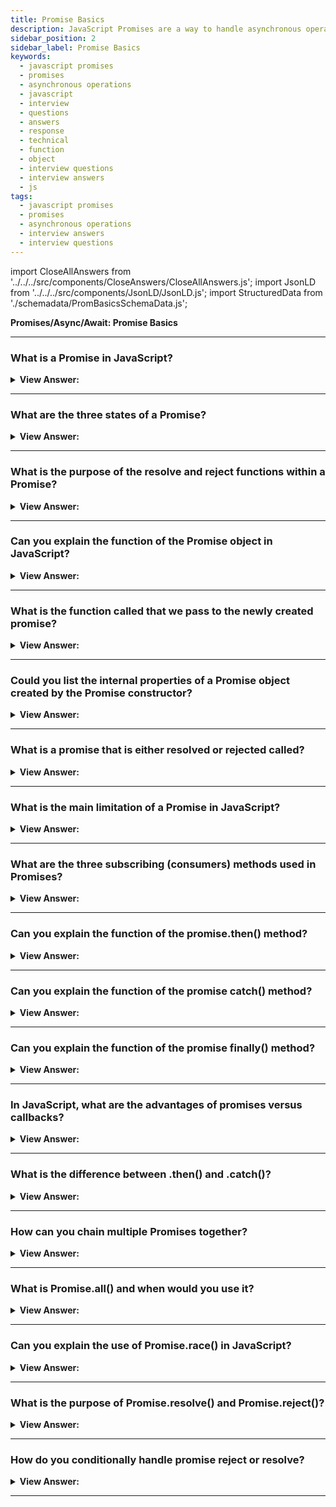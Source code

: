 ```yaml
---
title: Promise Basics
description: JavaScript Promises are a way to handle asynchronous operations in JavaScript.
sidebar_position: 2
sidebar_label: Promise Basics
keywords:
  - javascript promises
  - promises
  - asynchronous operations
  - javascript
  - interview
  - questions
  - answers
  - response
  - technical
  - function
  - object
  - interview questions
  - interview answers
  - js
tags:
  - javascript promises
  - promises
  - asynchronous operations
  - interview answers
  - interview questions
---
```


import CloseAllAnswers from '../../../src/components/CloseAnswers/CloseAllAnswers.js';
import JsonLD from '../../../src/components/JsonLD/JsonLD.js';
import StructuredData from './schemadata/PromBasicsSchemaData.js';

<JsonLD data={StructuredData} />

<head>
  <title>Promise Basics | JavaScript Frontend Phone Interview Answers</title>
</head>

**Promises/Async/Await: Promise Basics**

<CloseAllAnswers />

---

### What is a Promise in JavaScript?

<details>
  <summary><strong>View Answer:</strong></summary>
  <div>
  <div><strong>Interview Response:</strong> A Promise is a JavaScript object representing the eventual completion (or failure) of an asynchronous operation and its resulting value.
  </div><br />
  <div><strong className="codeExample">Code Example:</strong><br /><br />

  <div></div>

```js
let promise = new Promise(function(resolve, reject) {
  // a mock async action using setTimeout
  setTimeout(function() {
    resolve('Hello world!'); // The async operation was successful
  }, 1000);
});

promise.then(function(successMessage) {
  // successMessage is whatever we passed in the resolve(...) function above.
  console.log(successMessage);
}, function(errorMessage) {
  // errorMessage is whatever we passed in the reject(...) function above.
  console.log(errorMessage);
});
```

  </div>
  </div>
</details>

---

### What are the three states of a Promise?

<details>
  <summary><strong>View Answer:</strong></summary>
  <div>
  <div><strong>Interview Response:</strong> The three states are pending, fulfilled (resolved), and rejected.
  </div><br />
  <div><strong className="codeExample">Technical Details:</strong><br />

  <div></div>

1. **Pending**: The Promise's outcome hasn't yet been determined, because the asynchronous operation that will produce its result hasn't completed yet.

2. **Fulfilled**: The asynchronous operation completed successfully, and the Promise's resulting value is now available.

3. **Rejected**: The asynchronous operation failed, and the Promise will never be fulfilled. In the rejected state, a Promise has a reason that indicates why the operation failed.

It's important to note that a Promise is only pending before it is either fulfilled or rejected. Once a Promise has been fulfilled or rejected, it becomes settled and its state can't change. The Promise's value or reason, once set, can't change either.

  </div>
  </div>
</details>

---

### What is the purpose of the resolve and reject functions within a Promise?

<details>
  <summary><strong>View Answer:</strong></summary>
  <div>
  <div><strong>Interview Response:</strong> The resolve and reject are used to settle the Promise's outcome. resolve fulfills the Promise with a value, while reject rejects it with a reason.
  </div><br />
  <div><strong className="codeExample">Code Example:</strong><br /><br />

  <div></div>

Here's an example of using resolve:

```js
let promise = new Promise(function(resolve, reject) {
  setTimeout(() => resolve("Operation successful"), 1000);
});

promise.then(value => console.log(value));  // logs "Operation successful" after 1 second
```

Here's an example of using reject:

```js
let promise = new Promise(function(resolve, reject) {
  setTimeout(() => reject(new Error("Operation failed")), 1000);
});

promise.catch(error => console.log(error));  // logs "Error: Operation failed" after 1 second
```

  </div>
  </div>
</details>

---

### Can you explain the function of the Promise object in JavaScript?

<details>
  <summary><strong>View Answer:</strong></summary>
  <div>
  <div><strong>Interview Response:</strong> A promise is an object that may produce a single value later in the future: either a resolved value or a reason that it goes unresolved, an error. A promise may be in one of 3 possible states: fulfilled, rejected, or pending. Promise users can attach callbacks to handle the fulfilled value or the reason for rejection.</div><br />
  <div><strong>Technical Response:</strong> The Promise object represents the eventual completion (or failure) of an asynchronous operation and its resulting value. A Promise is a proxy for a value not necessarily known when the promise gets created. It enables you to attach handlers with an asynchronous operation to provide a success or failure result. This process lets asynchronous methods return values like synchronous methods: instead of immediately returning the final value, the method returns a promise to supply the value later. A Promise is in one of three states, including pending, fulfilled, and rejected. The pending state is the initial state, neither fulfilled nor rejected. The fulfilled state means that the operation was ultimately successful, and the rejected state means that there was an apparent failure.
  </div><br />
  <div><strong className="codeExample">Code Example:</strong><br /><br />

  <div></div>

```js
let promise = new Promise(function (resolve, reject) {
  // executor or producer
});
```

  </div>
  </div>
</details>

---

### What is the function called that we pass to the newly created promise?

<details>
  <summary><strong>View Answer:</strong></summary>
  <div>
  <div><strong>Interview Response:</strong> The executor is the function that gets supplied to a new Promise. The executor launches automatically when a new Promise gets produced. It includes the generating code, which, provided no errors occur, should finally create the outcome. When the attempt gets made, it calls to resolve if it was successful or reject if there was an issue.</div><br />
  <div><strong>Technical Response:</strong> The executor is the function that gets supplied to a new Promise. The executor launches automatically when a new Promise gets produced. It contains the code that eventually provides the result. Its arguments resolve and reject JavaScript callbacks, and only the executor gets access to our code. When the executor receives the result, whether early or late, it should call one of these callbacks (resolve, reject). Successful completion with the outcome value gets characterized as resolved. If an error occurs, Reject includes the Error object and executes it. To summarize, the executor is a program that runs automatically and attempts to perform a job. When the attempt gets made, it calls to resolve if it was successful or reject if there was an issue.
  </div><br />
  <div><strong className="codeExample">Code Example:</strong><br /><br />

  <div></div>

```js
let promise = new Promise(function (resolve, reject) {
  // executor or producer
});
```

  </div>
  </div>
</details>

---

### Could you list the internal properties of a Promise object created by the Promise constructor?

<details>
  <summary><strong>View Answer:</strong></summary>
  <div>
  <div><strong>Interview Response:</strong> The promise object contains four internal properties, including state and result. The state is initially "pending", then changes to either "fulfilled" when resolve is called or "rejected" when reject is called. The result property is initially undefined, then changes to value when resolve(value) gets called or an error when the reject(error) gets called. So, the executor eventually moves the promise to one of these states.
</div><br />
  <div><strong className="codeExample">Code Example:</strong><br /><br />

  <div></div>

```js
// Example: RESOLVE
let promise = new Promise(function (resolve, reject) {
  // the function is executed automatically when the promise is constructed

  // after 1 second signal that the job is done with the result "done"
  setTimeout(() => resolve('done'), 1000);
});

// Example: REJECT
let promise = new Promise(function (resolve, reject) {
  // after 1 second signal that the job is finished with an error
  setTimeout(() => reject(new Error('Whoops!')), 1000);
});
```

  </div>
  </div>
</details>

---

### What is a promise that is either resolved or rejected called?

<details>
  <summary><strong>View Answer:</strong></summary>
  <div>
  <div><strong>Interview Response:</strong> A promise that is either resolved or rejected is called “settled” instead of an initially “pending” promise.
</div>
  </div>
</details>

---

### What is the main limitation of a Promise in JavaScript?

<details>
  <summary><strong>View Answer:</strong></summary>
  <div>
  <div><strong>Interview Response:</strong> The main limitation is that there can be only a single result or error. The executor should call only one resolve or one reject. Any state change is final; all further resolve calls and `reject` are ignored. The idea is that a job done by the executor may have only one result or an error. Also, resolve/reject excepts only one argument (or none) and ignores additional arguments.
</div><br />
  <div><strong className="codeExample">Code Example:</strong><br /><br />

  <div></div>

```js
let promise = new Promise(function (resolve, reject) {
  resolve('done');

  reject(new Error('…')); // ignored
  setTimeout(() => resolve('…')); // ignored
});
```

  </div>
  </div>
</details>

---

### What are the three subscribing (consumers) methods used in Promises?

<details>
  <summary><strong>View Answer:</strong></summary>
  <div>
  <div><strong>Interview Response:</strong> The three subscribing methods used in Promises are `.then()` for handling fulfilled promises, `.catch()` for handling rejected promises, and `.finally()` that always executes regardless of fulfillment or rejection.
</div>
  </div>
</details>

---

### Can you explain the function of the promise.then() method?

<details>
  <summary><strong>View Answer:</strong></summary>
  <div>
  <div><strong>Interview Response:</strong> The then() method in JavaScript is used to attach callbacks that handle resolved values from a Promise, allowing you to process the results of successful asynchronous operations in a chainable manner.</div><br />
  <div><strong>Technical Response:</strong> The then() method returns a Promise. It takes up to two arguments: callback functions for the success and failure cases of the Promise. The first argument of .then is a function that runs when the promise is `resolved` and receives the result. The second argument of .then is a function that runs when the promise is `rejected` and receives the error. If we are interested only in errors, we can use null as the first argument ( .then(null, errorHandlingFunction); ). The then method/function returns a Promise which allows for method chaining.
  </div><br />
  <div><strong className="codeExample">Code Example:</strong><br /><br />

<strong>Syntax: </strong> promise.then(onFulfilled[, onRejected]);<br /><br />

  <div></div>

```js
let promise = new Promise(function (resolve, reject) {
  setTimeout(() => resolve('done!'), 1000);
});

// resolve runs the first function in .then
promise.then(
  (result) => console.log(result), // shows "done!" after 1 second
  (error) => console.log(error) // doesn't run
);

///////////////////////////////////

let promise2 = new Promise(function (resolve, reject) {
  babab;
});

// error runs the first function in .then
promise2.then(
  (result) => console.log(result), // doesn't run
  (error) => console.log(error.name) // returns ReferenceError
);
```

:::note
If we are interested only in errors, we can use null as the first argument ( .then(null, errorHandlingFunction); ). The then method/function returns a Promise which allows for method chaining.
:::

  </div>
  </div>
</details>

---

### Can you explain the function of the promise catch() method?

<details>
  <summary><strong>View Answer:</strong></summary>
  <div>
  <div><strong>Interview Response:</strong> The catch() method in JavaScript is used to attach error-handling callbacks to a Promise, allowing you to catch and handle rejected errors from asynchronous operations in a clean and chainable manner.</div><br />
  <div><strong>Technical Response:</strong> The catch() method returns a Promise and deals with rejected cases only. It behaves the same as calling Promise.prototype.then(undefined, onRejected) (in fact, calling obj.catch(onRejected) internally calls obj.then(undefined, onRejected)). This means that you have to provide an onRejected function even if you want to fall back to an undefined result value - for example obj.catch(() => &#123;&#125;).
  </div><br />
  <div><strong className="codeExample">Code Example:</strong><br /><br />

<strong>Syntax: </strong> promise.catch(onRejected);<br /><br />

  <div></div>

```js
let promise = new Promise((resolve, reject) => {
  setTimeout(() => reject(new Error('Whoops!')), 1000);
});

// .catch(f) is the same as promise.then(null, f)
promise.catch(alert); // shows "Error: Whoops!" after 1 second
```

  </div>
  </div>
</details>

---

### Can you explain the function of the promise finally() method?

<details>
  <summary><strong>View Answer:</strong></summary>
  <div>
  <div><strong>Interview Response:</strong> The finally() method in JavaScript is used to attach callbacks that execute regardless of a Promise's outcome, allowing you to run cleanup or follow-up code after both successful resolution and error rejection.</div><br />
  <div><strong>Technical Response:</strong> Just like there is a 'finally' clause in a standard try &#123;...&#125; catch &#123;...&#125;, there is a 'finally' clause in promises. Finally, the finally() function yields a Promise. The provided callback function gets performed when the promise resolves to be fulfilled or denied. Once the Promise has dealt with, the executing code can determine if the promise gets successfully set to fulfilled or denied. The call.finally(f) is identical to.then(f, f) in that f is always executed when the promise resolves: resolve or reject. Finally, a decent handler for cleaning up, such as halting our loading indicators because they are no longer required, regardless of the outcome.
  </div><br />
  <div><strong className="codeExample">Code Example:</strong><br /><br />

<strong>Syntax: </strong> promise.finally(onFinally);<br /><br />

  <div></div>

```js
new Promise((resolve, reject) => {
  setTimeout(() => resolve('result'), 2000);
})
  .finally(() => alert('Promise ready'))
  .then((result) => alert(result)); // <-- .then handles the result
```

:::note
We use it to perform cleanup tasks once the promise settles, as it always executes irrespective of whether the promise is fulfilled or rejected.
:::

  </div>
  </div>
</details>

---

### In JavaScript, what are the advantages of promises versus callbacks?

<details>
  <summary><strong>View Answer:</strong></summary>
  <div>
  <div><strong>Interview Response:</strong> Promises allow us to do things in the natural order. We can call .then on a Promise as many times as we want. Each time we add a new subscribing function to the “subscription list”, it returns a new promise. This approach allows us to chain our promises without the limitations of a callback. We can immediately see a few benefits over the callback-based pattern. So, promises give us better code flow and flexibility.
</div><br />
  <div><strong className="codeExample">Code Example:</strong><br /><br />

<strong>Syntax: </strong> promise.finally(onFinally);<br /><br />

  <div></div>

```js
new Promise((resolve, reject) => {
  setTimeout(() => resolve('result'), 2000);
})
  .finally(() => alert('Promise ready'))
  .then((result) => alert(result)); // <-- .then handles the result
```

  </div>
  </div>
</details>

---

### What is the difference between .then() and .catch()?

<details>
  <summary><strong>View Answer:</strong></summary>
  <div>
  <div><strong>Interview Response:</strong> The .then() is used for handling fulfilled Promises, while .catch() is for handling rejected Promises.<br />
  </div>
  </div>
</details>

---

### How can you chain multiple Promises together?

<details>
  <summary><strong>View Answer:</strong></summary>
  <div>
  <div><strong>Interview Response:</strong> You can chain Promises by returning a new Promise from a .then() or .catch() callback, allowing further chaining.
  </div><br />
  <div><strong className="codeExample">Code Example:</strong><br /><br />

  <div></div>

```js
let promise = new Promise((resolve, reject) => {
  setTimeout(() => resolve(1), 1000);
});

promise
  .then(result => {
    console.log(result); // 1
    return result * 2;
  })
  .then(result => {
    console.log(result); // 2
    return result * 2;
  })
  .then(result => {
    console.log(result); // 4
    return result * 2;
  });
```

  </div>
  </div>
</details>

---

### What is Promise.all() and when would you use it?

<details>
  <summary><strong>View Answer:</strong></summary>
  <div>
  <div><strong>Interview Response:</strong> Promise.all() is a method that takes an array of Promises and returns a single Promise that fulfills with an array of results when all input Promises fulfill.
  </div><br/>
  <div><strong>Technical Response:</strong> Promise.all() is a method in JavaScript that takes an iterable (like an array) of Promise objects and returns a new Promise that fulfills when all of the promises in the iterable have been fulfilled or rejects as soon as one of them rejects. The purpose of Promise.all() is to run multiple Promises in parallel and wait until all of them have finished. It's useful when you need to perform multiple independent asynchronous operations and want to wait until all of them have completed.
  </div><br />
  <div><strong className="codeExample">Code Example:</strong><br /><br />

  <div></div>

```js
const promises = [
  new Promise((resolve, reject) => {
    setTimeout(() => {
      resolve('Promise 1');
    }, 1000);
  }),
  new Promise((resolve, reject) => {
    setTimeout(() => {
      resolve('Promise 2');
    }, 2000);
  }),
];

const allPromises = Promise.all(promises);

allPromises.then((values) => {
  console.log(values); // ['Promise 1', 'Promise 2']
});
```

  </div>
  </div>
</details>

---

### Can you explain the use of Promise.race() in JavaScript?

<details>
  <summary><strong>View Answer:</strong></summary>
  <div>
  <div><strong>Interview Response:</strong> Promise.race() takes an array of Promises and returns a single Promise that settles with the value or reason of the first input Promise to settle.
  </div><br />
  <div><strong className="codeExample">Code Example:</strong><br /><br />

  <div></div>

```js
Promise.race([promise1, promise2, promise3]).then(function(value) {
  // do something with the value of the first promise that resolves
});
```

  </div>
  </div>
</details>

---

### What is the purpose of Promise.resolve() and Promise.reject()?

<details>
  <summary><strong>View Answer:</strong></summary>
  <div>
  <div><strong>Interview Response:</strong> Promise.resolve() and Promise.reject() are helper methods that return a fulfilled or rejected Promise, respectively, with the given value or reason.
  </div>
  </div>
</details>

---

### How do you conditionally handle promise reject or resolve?

<details>
  <summary><strong>View Answer:</strong></summary>
  <div>
  <div><strong>Interview Response:</strong> Use the then method for resolving, and catch for rejecting. Add conditional logic within these handlers to perform different actions based on the resolved value or reason for rejection.
  </div><br />
  <div><strong className="codeExample">Code Example:</strong><br /><br />

  <div></div>

```js
let promise = new Promise((resolve, reject) => {
  let value = /* some async operation */;
  if (value) resolve(value);
  else reject('error');
});

promise.then(result => {
  if (result > 10) console.log('High');
  else console.log('Low');
}).catch(error => {
  if (error === 'error') console.log('Failed');
});
```

  </div>
  </div>
</details>

---
